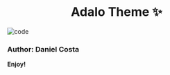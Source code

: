 <h1 align="center">Adalo Theme ✨</h1>

![code](https://user-images.githubusercontent.com/28742636/138616627-72073d6a-5837-4ea3-835c-534713bb5808.png)

### Author: Daniel Costa

**Enjoy!**
